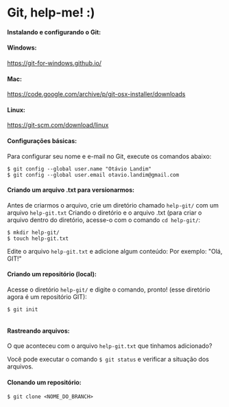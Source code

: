 # Git, help-me! :)

#### Instalando e configurando o Git:

#### Windows:
https://git-for-windows.github.io/

#### Mac:
https://code.google.com/archive/p/git-osx-installer/downloads

#### Linux: 
https://git-scm.com/download/linux

#### Configurações básicas:

Para configurar seu nome e e-mail no Git, execute os comandos abaixo:

```
$ git config --global user.name "Otávio Landim"
$ git config --global user.email otavio.landim@gmail.com

```
#### Criando um arquivo .txt para versionarmos:

Antes de criarmos o arquivo, crie um diretório chamado ```help-git/``` com um arquivo ```help-git.txt```
Criando o diretório e o arquivo .txt (para criar o arquivo dentro do diretório, acesse-o com o comando ```cd help-git/```:

```
$ mkdir help-git/
$ touch help-git.txt

```
Edite o arquivo ```help-git.txt``` e adicione algum conteúdo:
Por exemplo: "Olá, GIT!"

#### Criando um repositório (local):

Acesse o diretório ```help-git/``` e digite o comando, pronto! (esse diretório agora é um repositório GIT):

```
$ git init
 
```

#### Rastreando arquivos:

O que aconteceu com o arquivo ```help-git.txt``` que tinhamos adicionado?

Você pode executar o comando ```$ git status``` e verificar a situação dos arquivos.

#### Clonando um repositório:
 
```
$ git clone <NOME_DO_BRANCH>

```
